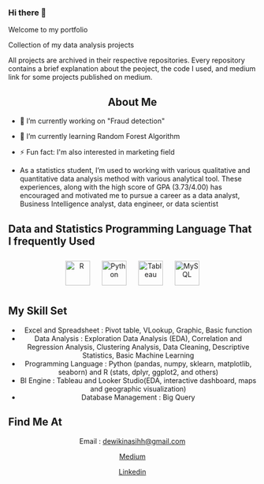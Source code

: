 ### Hi there 👋
Welcome to my portfolio

Collection of my data analysis projects

All projects are archived in their respective repositories. Every repository contains a brief explanation about the peoject, the code I used, and medium link for some projects published on medium.

## <div align='center'> About Me </div>

- 🔭 I’m currently working on "Fraud detection"

- 🌱 I’m currently learning Random Forest Algorithm

- ⚡ Fun fact: I'm also interested in marketing field

-  As a statistics student, I’m used to working with various qualitative and quantitative data analysis method with various analytical tool. These experiences, along with the high score of GPA (3.73/4.00) has encouraged and motivated me to pursue a career as a data analyst, Business Intelligence analyst, data engineer, or data scientist

## <div align='left'> Data and Statistics Programming Language That I frequently Used </div>

<div align="center">  
<a href="https://www.r-project.org/" target="_blank"><img style="margin: 10px" src="https://profilinator.rishav.dev/skills-assets/r.svg" alt="R" height="50" /></a>  
<a href="https://www.python.org/" target="_blank"><img style="margin: 10px" src="https://profilinator.rishav.dev/skills-assets/python-original.svg" alt="Python" height="50" /></a>  
<a href="https://www.tableau.com/" target="_blank"><img style="margin: 10px" src="https://profilinator.rishav.dev/skills-assets/tableau.svg" alt="Tableau" height="50" /></a>  
<a href="https://www.mysql.com/" target="_blank"><img style="margin: 10px" src="https://profilinator.rishav.dev/skills-assets/mysql-original-wordmark.svg" alt="MySQL" height="50" /></a>

## <div align='left'> My Skill Set </div>
  - Excel and Spreadsheet : Pivot table, VLookup, Graphic, Basic function
  - Data Analysis : Exploration Data Analysis (EDA), Correlation and Regression Analysis, Clustering Analysis, Data Cleaning, Descriptive Statistics, Basic Machine Learning
  - Programming Language : Python (pandas, numpy, sklearn, matplotlib, seaborn) and R (stats, dplyr, ggplot2, and others)
  - BI Engine : Tableau and Looker Studio(EDA, interactive dashboard, maps and geographic visualization)
  - Database Management : Big Query 

## <div align='left'> Find Me At </div>
  Email : dewikinasihh@gmail.com
  
  [Medium](https://dewikinasih.medium.com/)
  
  [Linkedin](https://www.linkedin.com/in/dewi-kinasih/)
  
<!--
**dewikinasih/dewikinasih** is a ✨ _special_ ✨ repository because its `README.md` (this file) appears on your GitHub profile.

Here are some ideas to get you started:

- 🔭 I’m currently working on ...
- 🌱 I’m currently learning ...
- 👯 I’m looking to collaborate on ...
- 🤔 I’m looking for help with ...
- 💬 Ask me about ...
- 📫 How to reach me: ...
- 😄 Pronouns: ...
- ⚡ Fun fact: ...
-->
